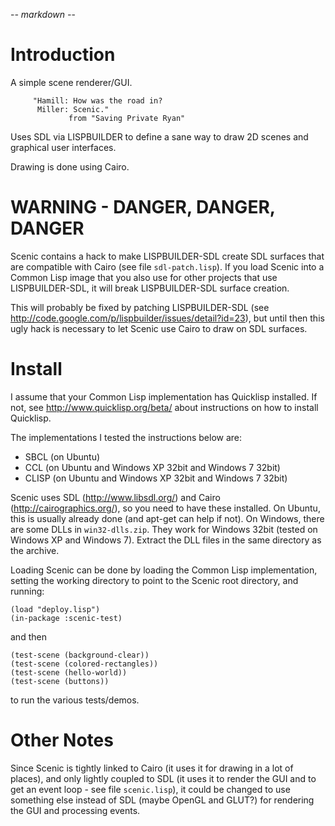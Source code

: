 -*- markdown -*-

# Introduction

A simple scene renderer/GUI.

         "Hamill: How was the road in?
          Miller: Scenic."
                 from "Saving Private Ryan"

Uses SDL via LISPBUILDER to define a sane way to draw 2D scenes and
graphical user interfaces.

Drawing is done using Cairo.

# WARNING - DANGER, DANGER, DANGER

Scenic contains a hack to make LISPBUILDER-SDL create SDL surfaces
that are compatible with Cairo (see file `sdl-patch.lisp`). If you
load Scenic into a Common Lisp image that you also use for other
projects that use LISPBUILDER-SDL, it will break LISPBUILDER-SDL
surface creation.

This will probably be fixed by patching LISPBUILDER-SDL (see
http://code.google.com/p/lispbuilder/issues/detail?id=23), but until
then this ugly hack is necessary to let Scenic use Cairo to draw on
SDL surfaces.

# Install

I assume that your Common Lisp implementation has Quicklisp
installed. If not, see http://www.quicklisp.org/beta/ about
instructions on how to install Quicklisp.

The implementations I tested the instructions below are:

 * SBCL (on Ubuntu)
 * CCL (on Ubuntu and Windows XP 32bit and Windows 7 32bit)
 * CLISP (on Ubuntu and Windows XP 32bit and Windows 7 32bit)

Scenic uses SDL (http://www.libsdl.org/) and Cairo
(http://cairographics.org/), so you need to have these installed. On
Ubuntu, this is usually already done (and apt-get can help if not). On
Windows, there are some DLLs in `win32-dlls.zip`. They work for
Windows 32bit (tested on Windows XP and Windows 7). Extract the DLL
files in the same directory as the archive.

Loading Scenic can be done by loading the Common Lisp implementation,
setting the working directory to point to the Scenic root directory,
and running:

    (load "deploy.lisp")
    (in-package :scenic-test)

and then

    (test-scene (background-clear))
    (test-scene (colored-rectangles))
    (test-scene (hello-world))
    (test-scene (buttons))

to run the various tests/demos.

# Other Notes

Since Scenic is tightly linked to Cairo (it uses it for drawing in a
lot of places), and only lightly coupled to SDL (it uses it to render
the GUI and to get an event loop - see file `scenic.lisp`), it could
be changed to use something else instead of SDL (maybe OpenGL and
GLUT?) for rendering the GUI and processing events.
